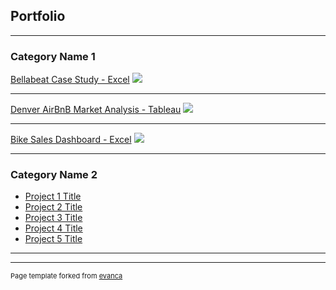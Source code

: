 ## Portfolio

---

### Category Name 1 

[Bellabeat Case Study - Excel](/sample_page)
<img src="images/dummy_thumbnail.jpg?raw=true"/>

---
[Denver AirBnB Market Analysis - Tableau](/pdf/sample_presentation.pdf)
<img src="images/dummy_thumbnail.jpg?raw=true"/>

---
[Bike Sales Dashboard - Excel](http://example.com/)
<img src="images/dummy_thumbnail.jpg?raw=true"/>

---

### Category Name 2

- [Project 1 Title](http://example.com/)
- [Project 2 Title](http://example.com/)
- [Project 3 Title](http://example.com/)
- [Project 4 Title](http://example.com/)
- [Project 5 Title](http://example.com/)

---




---
<p style="font-size:11px">Page template forked from <a href="https://github.com/evanca/quick-portfolio">evanca</a></p>
<!-- Remove above link if you don't want to attibute -->
